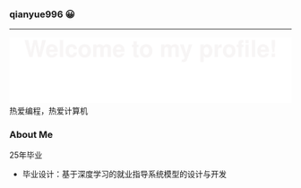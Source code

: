 ### qianyue996 😀
---
![](assets/Bottom_up.svg)<br>
热爱编程，热爱计算机
### About Me
25年毕业
* 毕业设计：基于深度学习的就业指导系统模型的设计与开发
